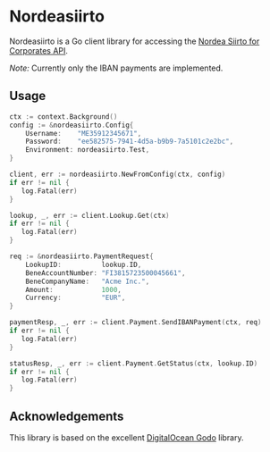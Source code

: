 # Nordeasiirto

Nordeasiirto is a Go client library for accessing the [Nordea Siirto for Corporates API](https://www.nordea.fi/Images/146-261077/Nordea_Siirto_for_Corporates_API_specification_(06.2020).pdf).


*Note:* Currently only the IBAN payments are implemented.

## Usage

```go
ctx := context.Background()
config := &nordeasiirto.Config{
    Username:    "ME35912345671",
    Password:    "ee582575-7941-4d5a-b9b9-7a5101c2e2bc",
    Environment: nordeasiirto.Test,
}

client, err := nordeasiirto.NewFromConfig(ctx, config)
if err != nil {
   log.Fatal(err)
}

lookup, _, err := client.Lookup.Get(ctx)
if err != nil {
   log.Fatal(err)
}

req := &nordeasiirto.PaymentRequest{
    LookupID:          lookup.ID,
    BeneAccountNumber: "FI3815723500045661",
    BeneCompanyName:   "Acme Inc.",
    Amount:            1000,
    Currency:          "EUR",
}

paymentResp, _, err := client.Payment.SendIBANPayment(ctx, req)
if err != nil {
   log.Fatal(err)
}

statusResp, _, err := client.Payment.GetStatus(ctx, lookup.ID)
if err != nil {
   log.Fatal(err)
}
```

## Acknowledgements

This library is based on the excellent [DigitalOcean Godo](https://github.com/digitalocean/godo) library.
